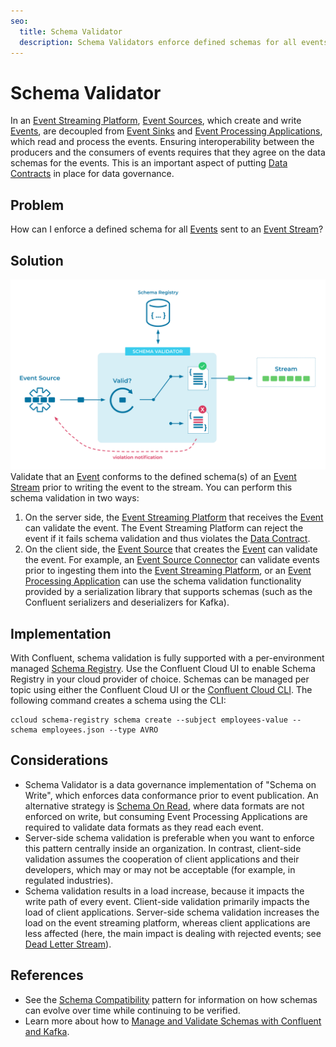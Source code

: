 ```yaml
---
seo:
  title: Schema Validator
  description: Schema Validators enforce defined schemas for all events sent to an event stream
---
```


# Schema Validator
In an [Event Streaming Platform](../event-stream/event-streaming-platform.md), [Event Sources](../event-source/event-source.md), which create and write [Events](../event/event.md), are decoupled from [Event Sinks](../event-sink/event-sink.md) and [Event Processing Applications](../event-processing/event-processing-application.md), which read and process the events. Ensuring interoperability between the producers and the consumers of events requires that they agree on the data schemas for the events. This is an important aspect of putting [Data Contracts](../event/data-contract.md) in place for data governance.

## Problem
How can I enforce a defined schema for all [Events](../event/event.md) sent to an [Event Stream](../event-stream/event-stream.md)?

## Solution
![schema-validator](../img/schema-validator.svg)
Validate that an [Event](../event/event.md) conforms to the defined schema(s) of an [Event Stream](../event-stream/event-stream.md) prior to writing the event to the stream. You can perform this schema validation in two ways:

1. On the server side, the [Event Streaming Platform](../event-stream/event-streaming-platform.md) that receives the [Event](../event/event.md) can validate the event. The Event Streaming Platform can reject the event if it fails schema validation and thus violates the [Data Contract](../event/data-contract.md).
2. On the client side, the [Event Source](../event-source/event-source.md) that creates the [Event](../event/event.md) can validate the event. For example, an [Event Source Connector](../event-source/event-source-connector.md) can validate events prior to ingesting them into the [Event Streaming Platform](../event-stream/event-streaming-platform.md), or an [Event Processing Application](../event-processing/event-processing-application.md) can use the schema validation functionality provided by a serialization library that supports schemas (such as the Confluent serializers and deserializers for Kafka).

## Implementation

With Confluent, schema validation is fully supported with a per-environment managed [Schema Registry](https://docs.confluent.io/platform/current/schema-registry/index.html). Use the Confluent Cloud UI to enable Schema Registry in your cloud provider of choice. Schemas can be managed per topic using either the Confluent Cloud UI or the [Confluent Cloud CLI](https://docs.confluent.io/ccloud-cli/current/index.html). The following command creates a schema using the CLI:

```
ccloud schema-registry schema create --subject employees-value --schema employees.json --type AVRO
```

## Considerations
* Schema Validator is a data governance implementation of "Schema on Write", which enforces data conformance prior to event publication. An alternative strategy is [Schema On Read](../event/schema-on-read.md), where data formats are not enforced on write, but consuming Event Processing Applications are required to validate data formats as they read each event. 
* Server-side schema validation is preferable when you want to enforce this pattern centrally inside an organization. In contrast, client-side validation assumes the cooperation of client applications and their developers, which may or may not be acceptable (for example, in regulated industries).
* Schema validation results in a load increase, because it impacts the write path of every event. Client-side validation primarily impacts the load of client applications. Server-side schema validation increases the load on the event streaming platform, whereas client applications are less affected (here, the main impact is dealing with rejected events; see [Dead Letter Stream](../event-processing/dead-letter-stream.md)).

## References
* See the [Schema Compatibility](../event-stream/schema-compatibility.md) pattern for information on how schemas can evolve over time while continuing to be verified.
* Learn more about how to [Manage and Validate Schemas with Confluent and Kafka](https://docs.confluent.io/cloud/current/client-apps/schemas-manage.html).
